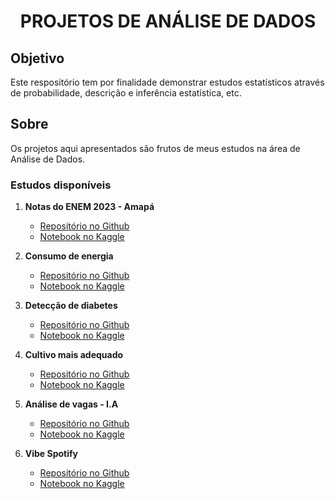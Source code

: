 <h1 align="center"><strong>PROJETOS DE ANÁLISE DE DADOS</strong></h1>

## Objetivo
Este respositório tem por finalidade demonstrar estudos estatísticos através de probabilidade, descrição e inferência estatística, etc.

## Sobre
Os projetos aqui apresentados são frutos de meus estudos na área de Análise de Dados.

### Estudos disponíveis
1. **Notas do ENEM 2023 - Amapá**
   - [Repositório no Github](https://github.com/pyrataria/data_analytics/blob/main/notas_enem_ap2023/notebook/nota_final_enem2023.ipynb)
   - [Notebook no Kaggle](https://www.kaggle.com/code/adelinoalmeida/notas-enem-ap2023)

2. **Consumo de energia**
   - [Repositório no Github](https://github.com/pyrataria/data_analytics/blob/main/energy_consumption/energy_consumption.ipynb)
   - [Notebook no Kaggle](https://www.kaggle.com/code/adelinoalmeida/energyConsumption)

3. **Detecção de diabetes**
   - [Repositório no Github](https://github.com/pyrataria/data_analytics/blob/main/diabetes/diabetes.ipynb)
   - [Notebook no Kaggle](https://www.kaggle.com/code/adelinoalmeida/diabetes)

4. **Cultivo mais adequado**
   - [Repositório no Github](https://github.com/pyrataria/data_analytics/blob/main/crop_recommendation/crop_recommendation.ipynb)
   - [Notebook no Kaggle](https://www.kaggle.com/code/adelinoalmeida/crop-recommendation)

5. **Análise de vagas - I.A**
   - [Repositório no Github](https://github.com/pyrataria/data_analytics/blob/main/ai_job/ai_job.ipynb)
   - [Notebook no Kaggle](https://www.kaggle.com/code/adelinoalmeida/ai-jobs)

6. **Vibe Spotify**
   - [Repositório no Github](https://github.com/pyrataria/data_analytics/blob/main/ai_job/spotipy.ipynb)
   - [Notebook no Kaggle](https://www.kaggle.com/code/adelinoalmeida/spotipy)
